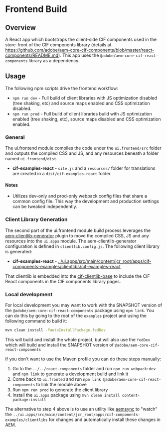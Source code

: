 # Frontend Build

## Overview

A React app which bootstraps the client-side CIF components used in the store-front of the CIF components library (details at https://github.com/adobe/aem-core-cif-components/blob/master/react-components/README.md). This app uses the `@adobe/aem-core-cif-react-components` library as a dependency.

## Usage

The following npm scripts drive the frontend workflow:

-   `npm run dev` - Full build of client libraries with JS optimization disabled (tree shaking, etc) and source maps enabled and CSS optimization disabled.
-   `npm run prod` - Full build of client libraries build with JS optimization enabled (tree shaking, etc), source maps disabled and CSS optimization enabled.

### General

The ui.frontend module compiles the code under the `ui.frontend/src` folder and outputs the compiled CSS and JS, and any resources beneath a folder named `ui.frontend/dist`.

-   **cif-examples-react** - `site.js` and a `resources/` folder for translations are created in a `dist/cif-examples-react` folder.

#### Notes

-   Utilizes dev-only and prod-only webpack config files that share a common config file. This way the development and production settings can be tweaked independently.

### Client Library Generation

The second part of the ui.frontend module build process leverages the [aem-clientlib-generator](https://www.npmjs.com/package/aem-clientlib-generator) plugin to move the compiled CSS, JS and any resources into the `ui.apps` module. The aem-clientlib-generator configuration is defined in `clientlib.config.js`. The following client library is generated:

-   **cif-examples-react** - [../ui.apps/src/main/content/jcr_root/apps/cif-components-examples/clientlibs/cif-examples-react](../ui.apps/src/main/content/jcr_root/apps/cif-components-examples/clientlibs/cif-examples-react)

That clientlib is embedded into the [cif-clientlib-base](../ui.apps/src/main/content/jcr_root/apps/cif-components-examples/clientlibs/cif-clientlib-base) to include the CIF React components in the CIF components library pages.

### Local development

For local development you may want to work with the SNAPSHOT version of the `@adobe/aem-core-cif-react-components` package using `npm link`. You can do this by going to the root of the `examples` project and using the following command to build it:

```bash
mvn clean install -PautoInstallPackage,fedDev
```

This will build and install the whole project, but will also use the `fedDev` which will build and install the SNAPSHOT version of `@adobe/aem-core-cif-react-components`

If you don't want to use the Maven profile you can do these steps manually:

1. Go to the `../../react-components` folder and run `npm run webpack:dev` and `npm link` to generate a development build and link it
2. Come back to `ui.fronted` and run `npm link @adobe/aem-core-cif-react-components` to link the module above
3. Run `npm run prod` to generate the client library
4. Install the `ui.apps` package using `mvn clean install content-package:install`

The alternative to step 4 above is to use an utility like [aemsync](https://www.npmjs.com/package/aemsync) to "watch" the `../ui.apps/src/main/content/jcr_root/apps/cif-components-examples/clientlibs` for changes and automatically install these changes in AEM.
